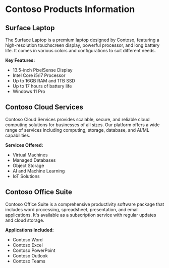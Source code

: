 # Contoso Products Information

## Surface Laptop
The Surface Laptop is a premium laptop designed by Contoso, featuring a high-resolution
touchscreen display, powerful processor, and long battery life. It comes in various colors
and configurations to suit different needs.

**Key Features:**
- 13.5-inch PixelSense Display
- Intel Core i5/i7 Processor
- Up to 16GB RAM and 1TB SSD
- Up to 17 hours of battery life
- Windows 11 Pro

## Contoso Cloud Services
Contoso Cloud Services provides scalable, secure, and reliable cloud computing solutions
for businesses of all sizes. Our platform offers a wide range of services including
computing, storage, database, and AI/ML capabilities.

**Services Offered:**
- Virtual Machines
- Managed Databases
- Object Storage
- AI and Machine Learning
- IoT Solutions

## Contoso Office Suite
Contoso Office Suite is a comprehensive productivity software package that includes
word processing, spreadsheet, presentation, and email applications. It's available
as a subscription service with regular updates and cloud storage.

**Applications Included:**
- Contoso Word
- Contoso Excel
- Contoso PowerPoint
- Contoso Outlook
- Contoso Teams
